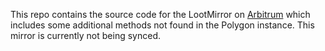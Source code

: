 This repo contains the source code for the LootMirror on [Arbitrum](https://arbiscan.io/address/0x3b624348fc06a8629e0107a8a409b83b6297c77b#code) which includes some additional methods not found in the Polygon instance. This mirror is currently not being synced.
